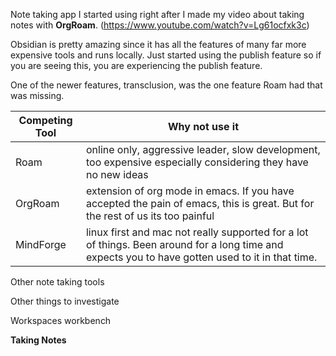 Note taking app I started using right after I made my video about taking notes with **OrgRoam**. (https://www.youtube.com/watch?v=Lg61ocfxk3c)

Obsidian is pretty amazing since it has all the features of many far more expensive tools and runs locally. Just started using the publish feature so if you are seeing this, you are experiencing the publish feature. 

One of the newer features, transclusion, was the one feature Roam had that was missing. 


| Competing Tool | Why not use it                                                                                                                                    |
| -------------- | ------------------------------------------------------------------------------------------------------------------------------------------------- |
| Roam           | online only, aggressive leader, slow development, too expensive especially considering they have no new ideas                                     |
| OrgRoam        | extension of org mode in emacs. If you have accepted the pain of emacs, this is great. But for the rest of us its too painful                     |
| MindForge      | linux first and mac not really supported for a lot of things. Been around for a long time and expects you to have gotten used to it in that time. |

Other note taking tools

Other things to investigate

Workspaces
workbench


**Taking Notes** 

